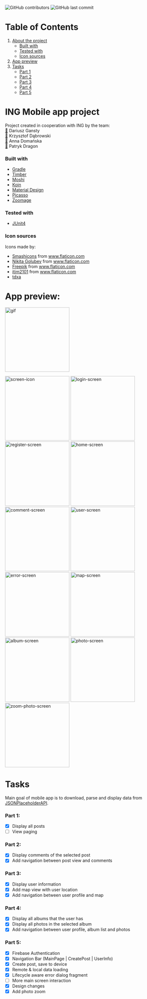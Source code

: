 <p float="left">
<img alt="GitHub contributors" src="https://img.shields.io/github/contributors/iamcostello/ING-Mobile-app-project?style=plastic"/>
<img alt="GitHub last commit" src="https://img.shields.io/github/last-commit/iamcostello/ing-mobile-app-project?style=plastic"/>
</p>

# Table of Contents
1. [ About the project ](#about)
   - [ Built with ](#built)
   - [ Tested with ](#test)
   - [ Icon sources ](#icon)
3. [ App preview ](#preview)
4. [ Tasks ](#tasks)
   - [ Part 1 ](#part1)
   - [ Part 2 ](#part2)
   - [ Part 3 ](#part3)
   - [ Part 4 ](#part4)
   - [ Part 5 ](#part5)

<a name="about"></a>
# ING Mobile app project
Project created in cooperation with ING by the team:\
 [👤](https://github.com/daroG) Dariusz Gansty \
 [👤](https://github.com/IamCostello) Krzysztof Dąbrowski \
 [👤](https://github.com/tdxa) Anna Domańska \
 [👤](https://github.com/Orgooonek) Patryk Dragon \
<a name="built"></a>
### Built with
- <a href="https://gradle.org" title="gradle">Gradle</a>
- <a href="https://github.com/JakeWharton/timber" title="timber">Timber</a>
- <a href="https://github.com/square/moshi" title="Moshi">Moshi</a>
- <a href="https://insert-koin.io" title="Koin">Koin</a>
- <a href="https://material.io" title="material">Material Design</a>
- <a href="https://square.github.io/picasso/" title="picasso">Picasso</a>
- <a href="http://jsibbold.github.io/zoomage/" title="zoomage">Zoomage</a>
<a name="test"></a>
### Tested with
- <a href="https://junit.org/junit4/" title="junit">JUnit4</a>

<a name="icon"></a>
### Icon sources
Icons made by:
- <a href="https://smashicons.com/" title="Smashicons">Smashicons</a> from <a href="https://www.flaticon.com/" title="Flaticon"> www.flaticon.com</a>
- <a href="https://www.flaticon.com/free-icon/album_2005062" title="Nikita Golubev">Nikita Golubev</a> from <a href="https://www.flaticon.com/" title="Flaticon"> www.flaticon.com</a>
- <a href="https://www.flaticon.com/authors/freepik" title="Freepik">Freepik</a> from <a href="https://www.flaticon.com/" title="Flaticon">www.flaticon.com</a>
- <a href="https://www.flaticon.com/authors/itim2101" title="itim2101">itim2101</a> from <a href="https://www.flaticon.com/" title="Flaticon">www.flaticon.com</a>
- <a href="https://github.com/tdxa" title="tdxa">tdxa</a>
 
<a name="preview"></a>  
# App preview:
<p float="left">
 <img src="https://user-images.githubusercontent.com/51888438/83301558-2867ab00-a1fa-11ea-86e4-297606b07b27.gif" alt="gif"
      width="212px"/>
</p>
<p float="left">
  <img src="https://user-images.githubusercontent.com/51888438/83238978-7a2b1980-a197-11ea-8e06-411c9739ad5b.jpg" alt="screen-icon" width="212px"/>
 <img src="https://user-images.githubusercontent.com/51888438/83242925-77cbbe00-a19d-11ea-917c-8209f873975e.jpg" alt="login-screen" width="212px"/>
 <img src="https://user-images.githubusercontent.com/51888438/83242930-78fceb00-a19d-11ea-9003-34df296ab8f5.jpg" alt="register-screen" width="212px"/>
 <img src="https://user-images.githubusercontent.com/51888438/83239583-6af89b80-a198-11ea-91e3-23c781d04d43.jpg" alt="home-screen" width="212px"/>
  <img src="https://user-images.githubusercontent.com/51888438/83239151-be1e1e80-a197-11ea-85d0-3b1f91076887.jpg" alt="comment-screen" width="212px"/>
  <img src="https://user-images.githubusercontent.com/51888438/83239199-d55d0c00-a197-11ea-9c60-2a3b75ec12f8.jpg" alt="user-screen" width="212px"/>
  <img src="https://user-images.githubusercontent.com/28679660/80126348-430f8a00-8593-11ea-8a52-237c21d7b0b2.jpg" alt="error-screen" width="212px"/>
 <img src="https://user-images.githubusercontent.com/51888438/83239375-1523f380-a198-11ea-9f32-4d4035ab5c68.jpg" alt="map-screen" width="212px"/>
 <img src="https://user-images.githubusercontent.com/51888438/83239379-15bc8a00-a198-11ea-8b97-7e099595887e.jpg" alt="album-screen" width="212px"/>
 <img src="https://user-images.githubusercontent.com/51888438/83239380-15bc8a00-a198-11ea-8977-ad448e3cd144.jpg" alt="photo-screen" width="212px"/>
 <img src="https://user-images.githubusercontent.com/51888438/83239381-16552080-a198-11ea-94ec-f50913da1014.jpg" alt="zoom-photo-screen" width="212px"/>
</p>

<a name="tasks"></a>
# Tasks
Main goal of mobile app is to download, parse and display data from [JSONPlaceholderAPI](https://jsonplaceholder.typicode.com).
<a name="part1"></a>
### Part 1:
  - [x] Display all posts
  - [ ] View paging
 <a name="part2"></a>
### Part 2: 
  - [x] Display comments of the selected post
  - [x] Add navigation between post view and comments
<a name="part3"></a>
### Part 3: 
  - [x] Display user information
  - [x] Add map view with user location
  - [x] Add navigation between user profile and map
<a name="part4"></a>
### Part 4: 
  - [x] Display all albums that the user has
  - [x] Display all photos in the selected album
  - [x] Add navigation between user profile, album list and photos
<a name="part5"></a>
### Part 5:
  - [X] Firebase Authentication
  - [x] Navigation Bar (MainPage | CreatePost | UserInfo)
  - [x] Create post, save to device
  - [x] Remote & local data loading
  - [x] Lifecycle aware error dialog fragment
  - [ ] More main screen interaction
  - [x] Design changes
  - [x] Add photo zoom
